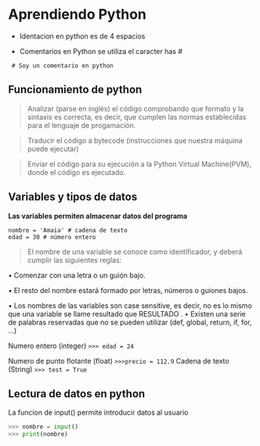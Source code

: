 # Aprendiendo Python

* Identacion en python es de 4 espacios

* Comentarios en Python se utiliza el caracter has #

```  # Soy un comentario en python ```

## Funcionamiento de python

> Analizar (parse en inglés) el código comprobando que formato y la sintaxis es correcta, es decir,
que cumplen las normas establecidas para el lenguaje de progamación.

> Traducir el código a bytecode (instrucciones que nuestra máquina puede ejecutar)

> Enviar el código para su ejecución a la Python Virtual Machine(PVM), donde el código es
ejecutado.

## Variables y tipos de datos

__**Las variables permiten almacenar datos del programa**__

``` 
nombre = 'Amaia' # cadena de texto
edad = 30 # número entero
```
> El nombre de una variable se conoce como identificador, y deberá cumplir las siguientes reglas:

• Comenzar con una letra o un guión bajo.

• El resto del nombre estará formado por letras, números o guiones bajos.

• Los nombres de las variables son case sensitive, es decir, no es lo mismo que una variable se
llame resultado que RESULTADO .
• Existen una serie de palabras reservadas que no se pueden utilizar (def, global, return, if, for,
...)

Numero entero (integer) ``` >>> edad = 24 ```

Numero  de punto flotante (float) ``` >>>precio = 112.9 ```
Cadena de texto (String) ``` >>> test = True ```

## Lectura de datos en python

La funcion de input() permite introducir datos al usuario 
```python
>>> nombre = input()
>>> print(nombre) 
```
